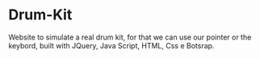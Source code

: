 # Drum-Kit

Website to simulate a real drum kit, for that we can use our pointer or the keybord, built with JQuery, Java Script, HTML, Css e Botsrap.
